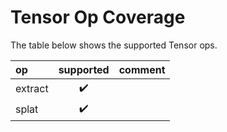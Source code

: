 # Tensor Op Coverage

The table below shows the supported Tensor ops.

| op                    | supported          | comment |
| :-------------------- |:------------------:| :------ |
| extract               | :heavy_check_mark: | |
| splat                 | :heavy_check_mark: | |
